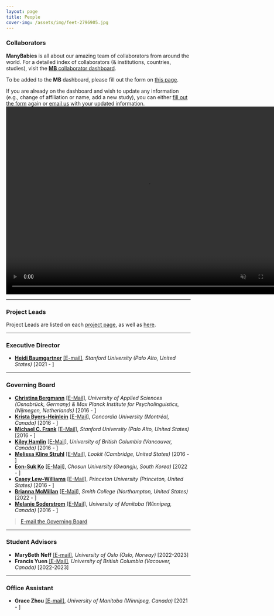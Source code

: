 ```yaml
---
layout: page
title: People
cover-img: /assets/img/feet-2796905.jpg
---
```


<!---
To do:
- update funding information? MB2 Grant?
--->

### Collaborators   
**ManyBabies** is all about our amazing team of collaborators from around the world. For a detailed index of collaborators (& institutions, countries, studies), visit the [**MB** collaborator dashboard](https://manybabies.shinyapps.io/shiny_mb_map/). 

To be added to the **MB** dashboard, please fill out the form on [this page]({{site.baseurl}}/map/).

If you are already on the dashboard and wish to update any information (e.g., change of affiliation or name, add a new study), you can either [fill out the form]({{site.baseurl}}/map/) again or [email us](mailto:manybabiesconsortium@gmail.com) with your updated information.
<a href="{{site.baseurl}}{% link map.md %}" class="image">
    <video muted autoplay="autoplay" loop="loop" width="768" height="512">
      <source src="/assets/img/dashboard_overview.mp4" type="video/mp4">  
    </video>
</a>

***
### Project Leads

Project Leads are listed on each [project page]({{site.baseurl}}/projects/), as well as [here]({{site.baseurl}}/get_involved/).


***
### Executive Director   

* [**Heidi Baumgartner**](https://www-csli.stanford.edu/people/baumgartner-heidi) [[E-mail]](mailto:manybabiesconsortium@gmail.com), *Stanford University (Palo Alto, United States)* [2021 - ] 

***
### Governing Board

* [**Christina Bergmann**](https://www.mpi.nl/people/bergmann-christina) [[E-Mail]](chbergma@gmail.com), *University of Applied Sciences (Osnabrück, Germany) & Max Planck Institute for Psycholinguistics, (Nijmegen, Netherlands)* [2016 - ]
* [**Krista Byers-Heinlein**](https://www.concordia.ca/artsci/psychology/faculty.html?fpid=krista-byers-heinlein) [[E-Mail]](k.byers@concordia.ca), *Concordia University (Montréal, Canada)* [2016 - ]
* [**Michael C. Frank**](https://web.stanford.edu/~mcfrank/) [[E-Mail]](mcfrank@stanford.edu), *Stanford University (Palo Alto, United States)* [2016 - ]
* [**Kiley Hamlin**](https://psych.ubc.ca/profile/kiley-hamlin/) [[E-Mail]](kiley.hamlin@psych.ubc.ca), *University of British Columbia (Vancouver, Canada)* [2016 - ]
* [**Melissa Kline Struhl**](http://www.melissaklinestruhl.com) [[E-Mail]](mekline@mit.edu), *Lookit (Cambridge, United States)* [2016 - ]
* [**Eon-Suk Ko**](https://sites.google.com/site/eonsuk/) [[E-Mail]](eonsuk@gmail.com), *Chosun University (Gwangju, South Korea)* [2022 - ]
* [**Casey Lew-Williams**](https://psych.princeton.edu/person/casey-lew-williams) [[E-Mail]](caseylw@princeton.edu), *Princeton University (Princeton, United States)* [2016 - ]
* [**Brianna McMillan**](https://www.smith.edu/academics/faculty/brianna-mcmillan) [[E-Mail]](bmcmillan@smith.edu), *Smith College (Northampton, United States)* [2022 - ]
* [**Melanie Soderstrom**](https://home.cc.umanitoba.ca/~soderstr/) [[E-Mail]](m_soderstrom@umanitoba.ca), *University of Manitoba (Winnipeg, Canada)* [2016 - ]

> [E-mail the Governing Board](mailto:manybabies-gb@mailman.stanford.edu)

***
### Student Advisors

* **MaryBeth Neff** [[E-mail]](mailto:marybethneff@gmail.com), *University of Oslo (Oslo, Norway)*  [2022-2023]
* **Francis Yuen** [[E-Mail]](francis.yuen@psych.ubc.ca), *University of British Columbia (Vacouver, Canada)* [2022-2023]

***
### Office Assistant   
* **Grace Zhou** [[E-mail]](mailto:grace.zhou@umanitoba.ca), *University of Manitoba (Winnipeg, Canada)* [2021 - ] 




